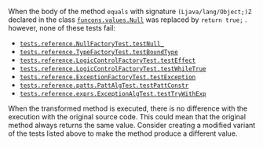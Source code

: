 
When the body of the method `equals` with signature `(Ljava/lang/Object;)Z` declared in the class [`funcons.values.Null`](https://github.com/manuelleduc/Funcon4J/blob/9d2e32824daee71b895f0d9fa6091ed4de8e1513/language/src/main/java/funcons/values/Null.java) 
was  replaced by  `return true;` . 
however,  none of these tests fail:

*  [`tests.reference.NullFactoryTest.testNull_`](https://github.com/manuelleduc/Funcon4J/blob/9d2e32824daee71b895f0d9fa6091ed4de8e1513/language/src/test/java/tests/reference/NullFactoryTest.java)
*  [`tests.reference.TypeFactoryTest.testBoundType`](https://github.com/manuelleduc/Funcon4J/blob/9d2e32824daee71b895f0d9fa6091ed4de8e1513/language/src/test/java/tests/reference/TypeFactoryTest.java)
*  [`tests.reference.LogicControlFactoryTest.testEffect`](https://github.com/manuelleduc/Funcon4J/blob/9d2e32824daee71b895f0d9fa6091ed4de8e1513/language/src/test/java/tests/reference/LogicControlFactoryTest.java)
*  [`tests.reference.LogicControlFactoryTest.testWhileTrue`](https://github.com/manuelleduc/Funcon4J/blob/9d2e32824daee71b895f0d9fa6091ed4de8e1513/language/src/test/java/tests/reference/LogicControlFactoryTest.java)
*  [`tests.reference.ExceptionFactoryTest.testException`](https://github.com/manuelleduc/Funcon4J/blob/9d2e32824daee71b895f0d9fa6091ed4de8e1513/language/src/test/java/tests/reference/ExceptionFactoryTest.java)
*  [`tests.reference.patts.PattAlgTest.testPattConstr`](https://github.com/manuelleduc/Funcon4J/blob/9d2e32824daee71b895f0d9fa6091ed4de8e1513/language/src/test/java/tests/reference/patts/PattAlgTest.java)
*  [`tests.reference.exprs.ExceptionAlgTest.testTryWithExp`](https://github.com/manuelleduc/Funcon4J/blob/9d2e32824daee71b895f0d9fa6091ed4de8e1513/language/src/test/java/tests/reference/exprs/ExceptionAlgTest.java)


When the transformed method is executed, there is no difference with the execution with the original source code. This could mean that the original method always returns the same value. 
Consider creating a modified variant of the  tests listed  above to make the method produce a different value.
